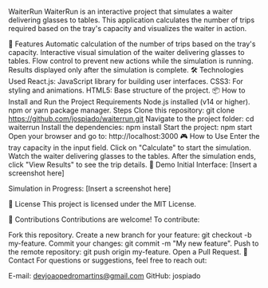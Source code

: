 WaiterRun
WaiterRun is an interactive project that simulates a waiter delivering glasses to tables. This application calculates the number of trips required based on the tray's capacity and visualizes the waiter in action.

🚀 Features
Automatic calculation of the number of trips based on the tray's capacity.
Interactive visual simulation of the waiter delivering glasses to tables.
Flow control to prevent new actions while the simulation is running.
Results displayed only after the simulation is complete.
🛠️ Technologies Used
React.js: JavaScript library for building user interfaces.
CSS3: For styling and animations.
HTML5: Base structure of the project.
📦 How to Install and Run the Project
Requirements
Node.js installed (v14 or higher).
npm or yarn package manager.
Steps
Clone this repository: git clone https://github.com/jospiado/waiterrun.git
Navigate to the project folder: cd waiterrun
Install the dependencies: npm install
Start the project: npm start
Open your browser and go to: http://localhost:3000
🎮 How to Use
Enter the tray capacity in the input field.
Click on "Calculate" to start the simulation.
Watch the waiter delivering glasses to the tables.
After the simulation ends, click "View Results" to see the trip details.
📸 Demo
Initial Interface:
[Insert a screenshot here]

Simulation in Progress:
[Insert a screenshot here]

📝 License
This project is licensed under the MIT License.

🤝 Contributions
Contributions are welcome! To contribute:

Fork this repository.
Create a new branch for your feature: git checkout -b my-feature.
Commit your changes: git commit -m "My new feature".
Push to the remote repository: git push origin my-feature.
Open a Pull Request.
📧 Contact
For questions or suggestions, feel free to reach out:

E-mail: devjoaopedromartins@gmail.com
GitHub: jospiado
